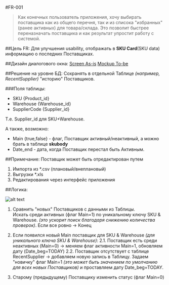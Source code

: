 #FR-001
> Как конечных пользователь приложения, хочу выбирать поставщика как из общего перечня, так и из списока "избранных" (ранее активных) для товара/склада. Это позволит быстрее переназначать поставщика и как результат упростит работу с системой.

##Цель FR:
Для улучшения usability, отображать в __SKU Card__(SKU data) информацию о последних Поставщиках.

##Дизайн диалогового окна:
[Screen As-is](https://www.dropbox.com/s/e00emj5rtmbyatc/SuppliersAsIs.PNG?dl=0)
[Mockup To-be](https://www.dropbox.com/s/6f4vn3x198uewjo/SuppliersFB_v0.1.PNG?dl=0)

##Решение на уровне БД:
Сохранять в отдельной Таблице _(например, RecentSupplier)_ "историю" Поставщиков.

###Поля таблицы:
- SKU {Product_id} 
- Warehouse {Warehouse_id} 
- SupplierCode {Supplier_id} 

Т.е. Supplier_id для SKU+Warehouse. 

А также, возможно:
- Main {true,false} - флаг, Поставщик активный/неактивный, а можно брать в таблице __skubody__
- Date_end - дата, когда Поставщик перестал быть Активным.

##Примечание:
Поставщик может быть отредактирован путем

1. Импорта из *.csv (плановый/внеплановый)
2. Выгрузки *.xls
3. Редактирования через интерфейс приложения

##Логика:

![alt text](https://photos-4.dropbox.com/t/2/AABIXcYPYrKt05ri3m-ZuGC0VxRNVzrwkEi0g-egVQ8iIQ/12/450548831/png/32x32/1/_/1/2/RecentSupplierLogicv1.PNG/EKau9dEDGCQgBygH/Isk9SLg1sATHrfFScrbHdDLK5clCEjM8IvsvMlcVYjE?size=1024x768&size_mode=2 "Logo Title Text 1")

1. Сравнить "новых" Поставщиков c данными из Таблицы. 
<br>Искать среди активных (флаг Main=1) по уникальному ключу SKU & Warehouse. _(это ускорит поиск благодаря снижению количества проверок)_.
Если все ровно -> Конец
2. Если появился новый Main поставщик для SKU & Warehouse _(для уникального ключа SKU & Warehouse)_:
2.1. Поставщик есть среди неактивных (Main=0) -> меняем флаг активности Main=1, обновляем дату (Date_beg=TODAY)
2.2. Поставщик отсутствует с таблице RecentSupplier  -> добавляем новую запись в Таблицу. Задаем "новичку" флаг Main=1 _(это может быть значением по умолчанию для всех новых Поставщиков)_ и проставляем дату Date_beg=TODAY.

3. Старому (предыдущему) Поставщику изменить статус (флаг Main=0)
